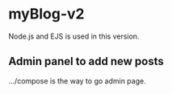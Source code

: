 # myBlog-v2
Node.js and EJS is used in this version. 
## Admin panel to add new posts
.../compose is the way to go admin page.

